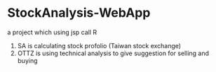 # StockAnalysis-WebApp
a project which using jsp call R
 1. SA is calculating stock profolio (Taiwan stock exchange)
 2. OTTZ is using technical analysis to give suggestion for selling and buying
